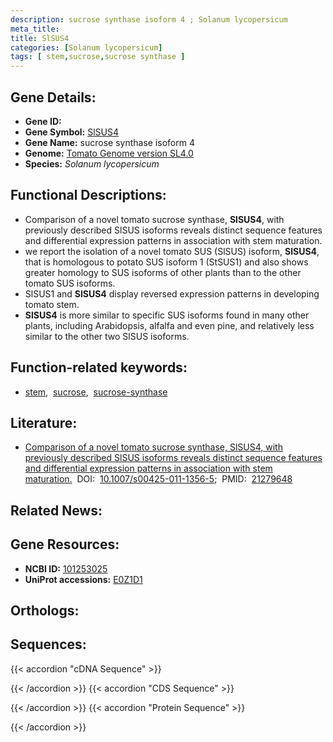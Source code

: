 ```yaml
---
description: sucrose synthase isoform 4 ; Solanum lycopersicum
meta_title:
title: SlSUS4
categories: [Solanum lycopersicum]
tags: [ stem,sucrose,sucrose synthase ]
---
```


## Gene Details:
- **Gene ID:** []()
- **Gene Symbol:** <u>SlSUS4</u>
- **Gene Name:** sucrose synthase isoform 4
- **Genome:** [Tomato Genome version SL4.0](https://solgenomics.net/organism/solanum_lycopersicum/genome)
- **Species:** *Solanum lycopersicum*

## Functional Descriptions:
   - Comparison of a novel tomato sucrose synthase, **SlSUS4**, with previously described SlSUS isoforms reveals distinct sequence features and differential expression patterns in association with stem maturation.
   - we report the isolation of a novel tomato SUS (SlSUS) isoform, **SlSUS4**, that is homologous to potato SUS isoform 1 (StSUS1) and also shows greater homology to SUS isoforms of other plants than to the other tomato SUS isoforms.
   - SlSUS1 and **SlSUS4** display reversed expression patterns in developing tomato stem.
   - **SlSUS4** is more similar to specific SUS isoforms found in many other plants, including Arabidopsis, alfalfa and even pine, and relatively less similar to the other two SlSUS isoforms.

## Function-related keywords:
   - [stem](/tags/stem/),&nbsp;&nbsp;[sucrose](/tags/sucrose/),&nbsp;&nbsp;[sucrose-synthase](/tags/sucrose-synthase/)

## Literature:
   - [Comparison of a novel tomato sucrose synthase, SlSUS4, with previously described SlSUS isoforms reveals distinct sequence features and differential expression patterns in association with stem maturation.](https://doi.org/10.1007/s00425-011-1356-5)&nbsp;&nbsp;DOI:&nbsp;&nbsp;[10.1007/s00425-011-1356-5](https://doi.org/10.1007/s00425-011-1356-5);&nbsp;&nbsp;PMID:&nbsp;&nbsp;[21279648](https://pubmed.ncbi.nlm.nih.gov/21279648/)

## Related News:

## Gene Resources:
- **NCBI ID:**  [101253025](https://www.ncbi.nlm.nih.gov/gene/?term=101253025)
- **UniProt accessions:**  [E0Z1D1](https://www.uniprot.org/uniprotkb/F5A342/entry)

## Orthologs:

## Sequences:
{{< accordion "cDNA Sequence" >}}

{{< /accordion >}}
{{< accordion "CDS Sequence" >}}

{{< /accordion >}}
{{< accordion "Protein Sequence" >}}

{{< /accordion >}}
